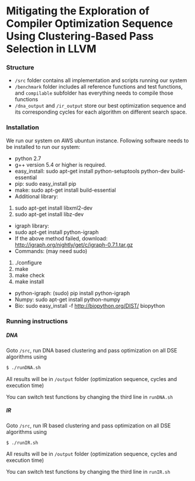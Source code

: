 # Mitigating the Exploration of Compiler Optimization Sequence Using Clustering-Based Pass Selection in LLVM

### Structure
- `/src` folder contains all implementation and scripts running our system
- `/benchmark` folder includes all reference functions and test functions, and `compilable` subfolder has everything needs to compile those functions
- `/dna_output` and `/ir_output` store our best optimization sequence and its corresponding cycles for each algorithm on different search space.

### Installation
We run our system on AWS ubuntun instance. Following software needs to be installed to run our system:
- python 2.7
- g++ version 5.4 or higher is required.
- easy_install: sudo apt-get install python-setuptools python-dev build-essential
- pip: sudo easy_install pip
- make: sudo apt-get install build-essential
- Additional library:
1. sudo apt-get install libxml2-dev
2. sudo apt-get install libz-dev
- igraph library:
- sudo apt-get install python-igraph
- If the above method failed, download: http://igraph.org/nightly/get/c/igraph-0.7.1.tar.gz
- Commands: (may need sudo)
1. ./configure
2. make
3. make check
4. make install
- python-igraph: (sudo) pip install python-igraph
- Numpy: sudo apt-get install python-numpy
- Bio: sudo easy_install -f http://biopython.org/DIST/ biopython

### Running instructions
##### DNA
Goto `/src`, run DNA based clustering and pass optimization on all DSE algorithms using
```sh
$ ./runDNA.sh
```
All results will be in `/output` folder (optimization sequence, cycles and execution time)

You can switch test functions by changing the third line in `runDNA.sh`

##### IR
Goto `/src`, run IR based clustering and pass optimization on all DSE algorithms using
```sh
$ ./runIR.sh
```
All results will be in `/output` folder (optimization sequence, cycles and execution time)

You can switch test functions by changing the third line in `runIR.sh`
